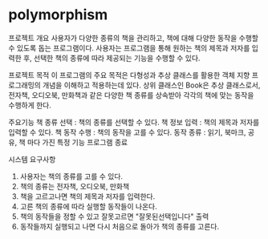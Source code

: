 # polymorphism
프로젝트 개요
사용자가 다양한 종류의 책을 관리하고, 책에 대해 다양한 동작을 수행할 수 있도록 돕는 프로그램이다.
사용자는 프로그램을 통해 원하는 책의 제목과 저자를 입력한 후, 선택한 책의 종류에 따라 제공되는 기능을 수행할 수 있다.

프로젝트 목적
이 프로그램의 주요 목적은 다형성과 추상 클래스를 활용한 객체 지향 프로그래밍의 개념을 이해하고 적용하는데 있다.
상위 클래스인 Book은 추상 클래스로서, 전자책, 오디오북, 만화책과 같은 다양한 책 종류를 상속받아 각각의 책에 맞는 동작을 수행하게 한다.

주요기능
책 종류 선택 : 책의 종류를 선택할 수 있다.
책 정보 입력 : 책의 제목과 저자를 입력할 수 있다.
책 동작 수행 : 책의 동작을 고를 수 있다.
  동작 종류 : 읽기, 북마크, 공유, 책 마다 가진 특정 기능
프로그램 종료

시스템 요구사항
1. 사용자는 책의 종류를 고를 수 있다.
2. 책의 종류는 전자책, 오디오북, 만화책
3. 책을 고르고나면 책의 제목과 저자를 입력한다.
4. 고른 책의 종류에 따라 실행할 동작들이 나온다.
5. 책의 동작들을 정할 수 있고 잘못고르면 "잘못된선택입니다" 출력
6. 동작들까지 실행되고 나면 다시 처음으로 돌아가 책의 종류를 고른다.

